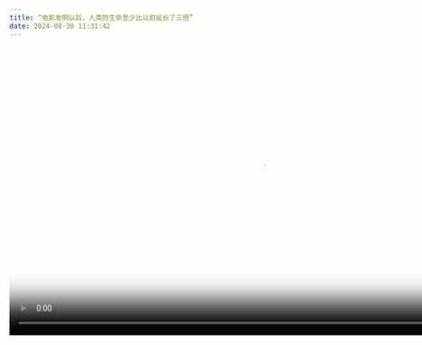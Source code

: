 ```yaml
---
title: “电影发明以后，人类的生命至少比以前延长了三倍”
date: 2024-08-30 11:31:42
---
```

<head>
  <link href="https://vjs.zencdn.net/8.16.1/video-js.css" rel="stylesheet" />

  <!-- If you'd like to support IE8 (for Video.js versions prior to v7) -->
  <!-- <script src="https://vjs.zencdn.net/ie8/1.1.2/videojs-ie8.min.js"></script> -->
</head>

<body>
  <video
    id="my-video"
    class="video-js"
    controls
    preload="auto"
    width="896"
    height="512"
    poster="./Picbase/JCL.webp"
    data-setup="{}"
  >
    <source src="http://123tv.cdn.ses-ps.com/index.m3u8" type="application/x-mpegURL" />
    <p class="vjs-no-js">
      To view this video please enable JavaScript, and consider upgrading to a
      web browser that
      <a href="https://videojs.com/html5-video-support/" target="_blank"
        >supports HTML5 video</a
      >
    </p>
  </video>

  <script src="https://vjs.zencdn.net/8.16.1/video.min.js"></script>
</body>